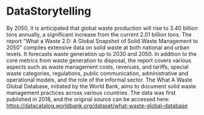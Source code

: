 # DataStorytelling
By 2050, it is anticipated that global waste production will rise to 3.40 billion tons annually, a significant increase from the current 2.01 billion tons. The report "What a Waste 2.0: A Global Snapshot of Solid Waste Management to 2050" compiles extensive data on solid waste at both national and urban levels. It forecasts waste generation up to 2030 and 2050. In addition to the core metrics from waste generation to disposal, the report covers various aspects such as waste management costs, revenues, and tariffs, special waste categories, regulations, public communication, administrative and operational models, and the role of the informal sector.
The What A Waste Global Database, initiated by the World Bank, aims to document solid waste management practices across various countries.
The data was first published in 2018, and the original source can be accessed here: https://datacatalog.worldbank.org/dataset/what-waste-global-database
